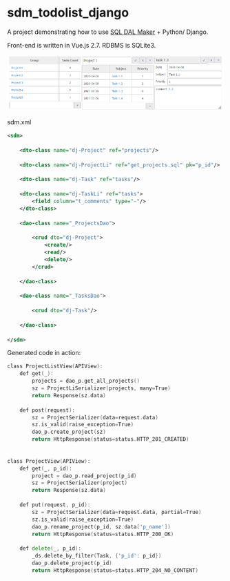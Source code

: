 # sdm_todolist_django

A project demonstrating how to use [SQL DAL Maker](https://github.com/panedrone/sqldalmaker) + Python/ Django.

Front-end is written in Vue.js 2.7. RDBMS is SQLite3.

![demo-go.png](demo-go.png)

sdm.xml
```xml
<sdm>

    <dto-class name="dj-Project" ref="projects"/>

    <dto-class name="dj-ProjectLi" ref="get_projects.sql" pk="p_id"/>

    <dto-class name="dj-Task" ref="tasks"/>

    <dto-class name="dj-TaskLi" ref="tasks">
        <field column="t_comments" type="-"/>
    </dto-class>
    
    <dao-class name="_ProjectsDao">

        <crud dto="dj-Project">
            <create/>
            <read/>
            <delete/>
        </crud>

    </dao-class>

    <dao-class name="_TasksDao">

        <crud dto="dj-Task"/>

    </dao-class>

</sdm>
```
Generated code in action:
```go
class ProjectListView(APIView):
    def get(_):
        projects = dao_p.get_all_projects()
        sz = ProjectLiSerializer(projects, many=True)
        return Response(sz.data)
    
    def post(request):
        sz = ProjectSerializer(data=request.data)
        sz.is_valid(raise_exception=True)
        dao_p.create_project(sz)
        return HttpResponse(status=status.HTTP_201_CREATED)


class ProjectView(APIView):
    def get(_, p_id):
        project = dao_p.read_project(p_id)
        sz = ProjectSerializer(project)
        return Response(sz.data)
    
    def put(request, p_id):
        sz = ProjectSerializer(data=request.data, partial=True)
        sz.is_valid(raise_exception=True)
        dao_p.rename_project(p_id, sz.data['p_name'])
        return HttpResponse(status=status.HTTP_200_OK)
    
    def delete(_, p_id):
        _ds.delete_by_filter(Task, {'p_id': p_id})
        dao_p.delete_project(p_id)
        return HttpResponse(status=status.HTTP_204_NO_CONTENT)
```
